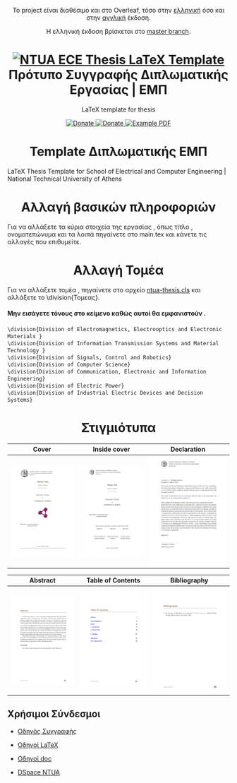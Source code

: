 <p align="center">
  Το project είναι διαθέσιμο και στο Overleaf, τόσο στην <a href="https://www.overleaf.com/read/zkjwscbttyzf">ελληνική</a> όσο και στην <a href="https://www.overleaf.com/read/kdskpyczbzkb">αγγλική</a> έκδοση.
</p>

<p align="center">
  Η ελληνική έκδοση βρίσκεται στο <a href="https://github.com/estamos/NTUA-ECE-Thesis-Template">master branch</a>.
</p>

<h1 align="center">
  <a href="https://github.com/estamos/NTUA-ECE-Thesis-Template/tree/english" title="NTUA ECE Thesis LaTeX Template">
    <img alt="NTUA ECE Thesis LaTeX Template" src="https://www.ece.ntua.gr/themes/ecetheme/assets/img/pyrforos.svg" width="200px" height="200px" />
  </a>
  <br />
  Πρότυπο Συγγραφής Διπλωματικής Εργασίας | ΕΜΠ
</h1>

<p align="center">
  LaTeX template for thesis
</p>

<div align="center">
  <a href="https://www.paypal.me/evangelosstamos">
    <img alt="Donate" src="https://img.shields.io/badge/Donate-PayPal-blue.svg" />
  </a>
  <a href="https://www.buymeacoffee.com/estamos">
    <img alt="Donate" src="https://img.shields.io/badge/Donate-Buy%20Me%20A%20Coffee-orange.svg" />
  </a>
  <a href="https://raw.githubusercontent.com/estamos/NTUA-ECE-Thesis-Template/english/examples/NTUA_ECE_Thesis_Template.pdf">
    <img alt="Example PDF" src="https://img.shields.io/badge/thesis-pdf-red.svg" />
  </a>
</div>

<h1 align="center">
  Template Διπλωματικής ΕΜΠ
</h1>
 LaTeX Thesis Template for School of Electrical and Computer Engineering | National Technical University of Athens

<h1 align="center">
  Αλλαγή βασικών πληροφοριών
</h1> 
Για να αλλάξετε τα κύρια στοιχεία της εργασίας , όπως τίτλο , ονοματεπώνυμα και τα λοιπά πηγαίνετε στο main.tex και κάνετε τις αλλαγές που επιθυμείτε.

<h1 align="center">
  Αλλαγή Τομέα
</h1> 

Για να αλλάξετε τομέα , πηγαίνετε στο αρχείο [ntua-thesis.cls](https://github.com/estamos/NTUA-ECE-Thesis-Template/blob/english/ntua-thesis.cls#L665) και αλλάξετε το \division{Τομεας}.

#### Μην εισάγετε τόνους στο κείμενο καθώς αυτοί θα εμφανιστούν .

```
\division{Division of Electromagnetics, Electrooptics and Electronic Materials }
\division{Division of Information Transmission Systems and Material Technology }
\division{Division of Signals, Control and Robotics}
\division{Division of Computer Science}
\division{Division of Communication, Electronic and Information Engineering}
\division{Division of Electric Power}
\division{Division of Industrial Electric Devices and Decision Systems}
```

<h1 align="center">
  Στιγμιότυπα
</h1>

|   Cover               |   Inside cover        |   Declaration         |
|:---------------------:|:---------------------:|:---------------------:|
![](https://raw.githubusercontent.com/estamos/NTUA-ECE-Thesis-Template/english/examples/NTUA_ECE_Thesis_Template_page-0001.jpg)  | ![](https://raw.githubusercontent.com/estamos/NTUA-ECE-Thesis-Template/english/examples/NTUA_ECE_Thesis_Template_page-0003.jpg) | ![](https://raw.githubusercontent.com/estamos/NTUA-ECE-Thesis-Template/english/examples/NTUA_ECE_Thesis_Template_page-0005.jpg)


|   Abstract            |   Table of Contents   | Bibliography          |
|:---------------------:|:---------------------:|:---------------------:|
![](https://raw.githubusercontent.com/estamos/NTUA-ECE-Thesis-Template/english/examples/NTUA_ECE_Thesis_Template_page-0007.jpg)  | ![](https://raw.githubusercontent.com/estamos/NTUA-ECE-Thesis-Template/english/examples/NTUA_ECE_Thesis_Template_page-0015.jpg) | ![](https://raw.githubusercontent.com/estamos/NTUA-ECE-Thesis-Template/english/examples/NTUA_ECE_Thesis_Template_page-0029.jpg)


## Χρήσιμοι Σύνδεσμοι

- [Οδηγός Συγγραφής](https://lib.ece.ntua.gr/files/OdhgosSyggrafhs_v3.pdf)

- [Οδηγοί LaTeX](https://lib.ece.ntua.gr/files/odigoi_tex)

- [Οδηγοί doc](https://lib.ece.ntua.gr/files/odigoi_doc)

- [DSpace NTUA](http://dspace.lib.ntua.gr/)
